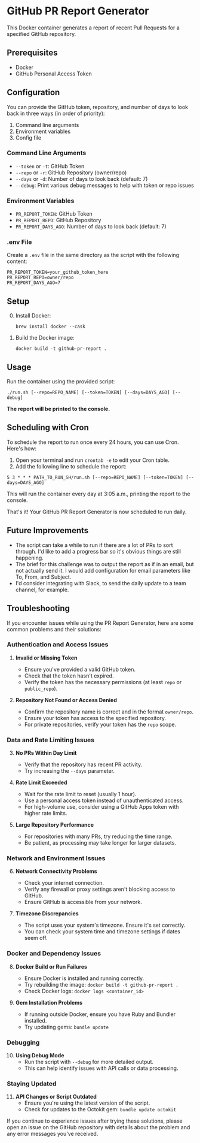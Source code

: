 # GitHub PR Report Generator

This Docker container generates a report of recent Pull Requests for a specified GitHub repository.

## Prerequisites

- Docker
- GitHub Personal Access Token

## Configuration

You can provide the GitHub token, repository, and number of days to look back in three ways (in order of priority):

1. Command line arguments
2. Environment variables
3. Config file

### Command Line Arguments

- `--token` or `-t`: GitHub Token
- `--repo` or `-r`: GitHub Repository (owner/repo)
- `--days` or `-d`: Number of days to look back (default: 7)
- `--debug`: Print various debug messages to help with token or repo issues

### Environment Variables

- `PR_REPORT_TOKEN`: GitHub Token
- `PR_REPORT_REPO`: GitHub Repository
- `PR_REPORT_DAYS_AGO`: Number of days to look back (default: 7)

### .env File

Create a `.env` file in the same directory as the script with the following content:

```
PR_REPORT_TOKEN=your_github_token_here
PR_REPORT_REPO=owner/repo
PR_REPORT_DAYS_AGO=7
```

## Setup

0. Install Docker:
   ```
   brew install docker --cask
   ```

1. Build the Docker image:
   ```
   docker build -t github-pr-report .
   ```

## Usage

Run the container using the provided script:

```
./run.sh [--repo=REPO_NAME] [--token=TOKEN] [--days=DAYS_AGO] [--debug]
```

**The report will be printed to the console.**

## Scheduling with Cron
To schedule the report to run once every 24 hours, you can use Cron. Here's how:

1. Open your terminal and run `crontab -e` to edit your Cron table.
2. Add the following line to schedule the report:
```
5 3 * * * PATH_TO_RUN_SH/run.sh [--repo=REPO_NAME] [--token=TOKEN] [--days=DAYS_AGO]
```
This will run the container every day at 3:05 a.m., printing the report to the console.

That's it! Your GitHub PR Report Generator is now scheduled to run daily.

## Future Improvements
* The script can take a while to run if there are a lot of PRs to sort through. I'd like to add a progress bar so it's obvious things are still happening.
* The brief for this challenge was to output the report as if in an email, but not actually send it. I would add configuration for email parameters like To, From, and Subject.
* I'd consider integrating with Slack, to send the daily update to a team channel, for example.

## Troubleshooting

If you encounter issues while using the PR Report Generator, here are some common problems and their solutions:

### Authentication and Access Issues

1. **Invalid or Missing Token**
   - Ensure you've provided a valid GitHub token.
   - Check that the token hasn't expired.
   - Verify the token has the necessary permissions (at least `repo` or `public_repo`).

2. **Repository Not Found or Access Denied**
   - Confirm the repository name is correct and in the format `owner/repo`.
   - Ensure your token has access to the specified repository.
   - For private repositories, verify your token has the `repo` scope.

### Data and Rate Limiting Issues

3. **No PRs Within Day Limit**
   - Verify that the repository has recent PR activity.
   - Try increasing the `--days` parameter.

4. **Rate Limit Exceeded**
   - Wait for the rate limit to reset (usually 1 hour).
   - Use a personal access token instead of unauthenticated access.
   - For high-volume use, consider using a GitHub Apps token with higher rate limits.

5. **Large Repository Performance**
   - For repositories with many PRs, try reducing the time range.
   - Be patient, as processing may take longer for larger datasets.

### Network and Environment Issues

6. **Network Connectivity Problems**
   - Check your internet connection.
   - Verify any firewall or proxy settings aren't blocking access to GitHub.
   - Ensure GitHub is accessible from your network.

7. **Timezone Discrepancies**
   - The script uses your system's timezone. Ensure it's set correctly.
   - You can check your system time and timezone settings if dates seem off.

### Docker and Dependency Issues

8. **Docker Build or Run Failures**
   - Ensure Docker is installed and running correctly.
   - Try rebuilding the image: `docker build -t github-pr-report .`
   - Check Docker logs: `docker logs <container_id>`

9. **Gem Installation Problems**
   - If running outside Docker, ensure you have Ruby and Bundler installed.
   - Try updating gems: `bundle update`

### Debugging

10. **Using Debug Mode**
    - Run the script with `--debug` for more detailed output.
    - This can help identify issues with API calls or data processing.

### Staying Updated

11. **API Changes or Script Outdated**
    - Ensure you're using the latest version of the script.
    - Check for updates to the Octokit gem: `bundle update octokit`

If you continue to experience issues after trying these solutions, please open an issue on the GitHub repository with details about the problem and any error messages you've received.
